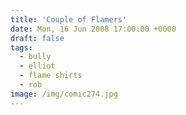```yaml
---
title: 'Couple of Flamers'
date: Mon, 16 Jun 2008 17:00:00 +0000
draft: false
tags:
  - bully
  - elliot
  - flame shirts
  - rob
image: /img/comic274.jpg
---
```


